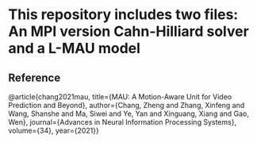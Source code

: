 # This repository includes two files: An MPI version Cahn-Hilliard solver and a L-MAU model


























## Reference
@article{chang2021mau,
title={MAU: A Motion-Aware Unit for Video Prediction and Beyond},
author={Chang, Zheng and Zhang, Xinfeng and Wang, Shanshe and Ma, Siwei and Ye, Yan and Xinguang, Xiang and Gao, Wen},
journal={Advances in Neural Information Processing Systems},
volume={34},
year={2021}} 